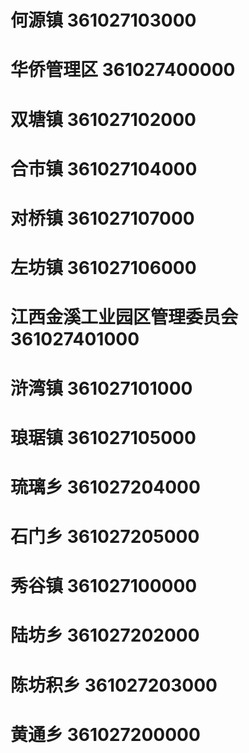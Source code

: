 # 何源镇 361027103000
# 华侨管理区 361027400000
# 双塘镇 361027102000
# 合市镇 361027104000
# 对桥镇 361027107000
# 左坊镇 361027106000
# 江西金溪工业园区管理委员会 361027401000
# 浒湾镇 361027101000
# 琅琚镇 361027105000
# 琉璃乡 361027204000
# 石门乡 361027205000
# 秀谷镇 361027100000
# 陆坊乡 361027202000
# 陈坊积乡 361027203000
# 黄通乡 361027200000
